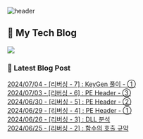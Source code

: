 
![header](https://capsule-render.vercel.app/api?type=waving&color=808080&height=300&section=header&text=Jeong%20Je&fontSize=90&fontColor=ffffff&animation=fadeIn&fontAlignY=38&descAlignY=51&descAlign=62)

## 📝 My Tech Blog
<a href="https://jeongje.vercel.app/" target='_blank'><img src="https://img.shields.io/badge/내 블로그-000000?style=flat&logo=nextdotjs&logoColor=white"></a>

### 📒 Latest Blog Post
<a href=https://jeongje.vercel.app/blog/post-10 target='_blank'>2024/07/04 - [리버싱 - 7] : KeyGen 풀이 - ①</a><br/>
<a href=https://jeongje.vercel.app/blog/post-09 target='_blank'>2024/07/03 - [리버싱 - 6] : PE Header - ③</a><br/>
<a href=https://jeongje.vercel.app/blog/post-08 target='_blank'>2024/06/30 - [리버싱 - 5] : PE Header - ②</a><br/>
<a href=https://jeongje.vercel.app/blog/post-07 target='_blank'>2024/06/29 - [리버싱 - 4] : PE Header - ①</a><br/>
<a href=https://jeongje.vercel.app/blog/post-06 target='_blank'>2024/06/26 - [리버싱 - 3] : DLL 분석</a><br/>
<a href=https://jeongje.vercel.app/blog/post-05 target='_blank'>2024/06/25 - [리버싱 - 2] : 함수의 호출 규약</a><br/>
